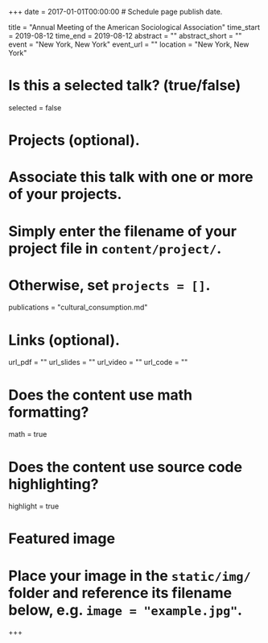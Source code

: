 +++
date = 2017-01-01T00:00:00  # Schedule page publish date.

title = "Annual Meeting of the American Sociological Association"
time_start = 2019-08-12
time_end = 2019-08-12
abstract = ""
abstract_short = ""
event = "New York, New York"
event_url = ""
location = "New York, New York"

# Is this a selected talk? (true/false)
selected = false

# Projects (optional).
#   Associate this talk with one or more of your projects.
#   Simply enter the filename of your project file in `content/project/`.
#   Otherwise, set `projects = []`.
publications = "cultural_consumption.md"

# Links (optional).
url_pdf = ""
url_slides = ""
url_video = ""
url_code = ""

# Does the content use math formatting?
math = true

# Does the content use source code highlighting?
highlight = true

# Featured image
# Place your image in the `static/img/` folder and reference its filename below, e.g. `image = "example.jpg"`.

+++
